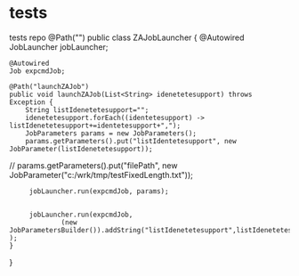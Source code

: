 # tests
tests repo
@Path("")
public class ZAJobLauncher {
	@Autowired
    JobLauncher jobLauncher;

    @Autowired
    Job expcmdJob;
    
	@Path("launchZAJob")
	public void launchZAJob(List<String> idenetetesupport) throws Exception {
		String listIdenetetesupport="";
		idenetetesupport.forEach((identetesupport) -> listIdenetetesupport+=identetesupport+",");
		JobParameters params = new JobParameters();
		params.getParameters().put("listIdentetesupport", new JobParameter(listIdenetetesupport));
//		params.getParameters().put("filePath", new JobParameter("c:/wrk/tmp/testFixedLength.txt"));
		
		 jobLauncher.run(expcmdJob, params);
		 
		 
		 jobLauncher.run(expcmdJob, 
				 (new JobParametersBuilder()).addString("listIdenetetesupport",listIdenetetesupport).toJobParameters() );
	}
  }
